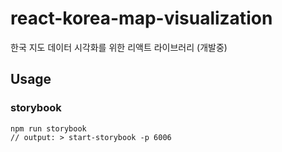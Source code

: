 # react-korea-map-visualization
한국 지도 데이터 시각화를 위한 리액트 라이브러리 (개발중)

## Usage <a id="usage"></a>

### storybook <a id="storybook"></a>
 ```
 npm run storybook
 // output: > start-storybook -p 6006
 ``` 
